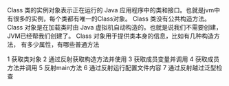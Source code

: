Class 类的实例对象表示正在运行的 Java 应用程序中的类和接口。也就是jvm中有很多的实例，每个类都有唯一的Class对象。
Class 类没有公共构造方法。Class 对象是在加载类时由 Java 虚拟机自动构造的。也就是说我们不需要创建，JVM已经帮我们创建了。
Class 对象用于提供类本身的信息，比如有几种构造方法， 有多少属性，有哪些普通方法


1  获取类对象
2  通过反射获取构造方法并使用
3  获取成员变量并调用
4  获取成员方法并调用
5  反射main方法
6  通过反射运行配置文件内容
7  通过反射越过泛型检查